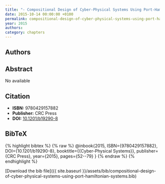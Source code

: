 ```yaml
---
title: "- Compositional Design of Cyber-Physical Systems Using Port-Hamiltonian Systems"
date: 2015-10-14 00:00:00 +0100
permalink: compositional-design-of-cyber-physical-systems-using-port-hamiltonian-systems
year: 2015
authors: 
category: chapters
---
```

 
## Authors

 
## Abstract
No  available
 
## Citation
- **ISBN:** 9780429157882
- **Publisher:** CRC Press
- **DOI:** [10.1201/b19290-8](https://doi.org/10.1201/b19290-8)
 
## BibTeX
{% highlight bibtex %}
{% raw %}
@inbook{2015, ISBN={9780429157882},
  DOI={10.1201/b19290-8},
  booktitle={{Cyber-Physical Systems}},
  publisher={CRC Press},
  year={2015},
  pages={52--79}
}
{% endraw %}
{% endhighlight %}
 
[Download the bib file]({{ site.baseurl }}/assets/bib/compositional-design-of-cyber-physical-systems-using-port-hamiltonian-systems.bib)
 
